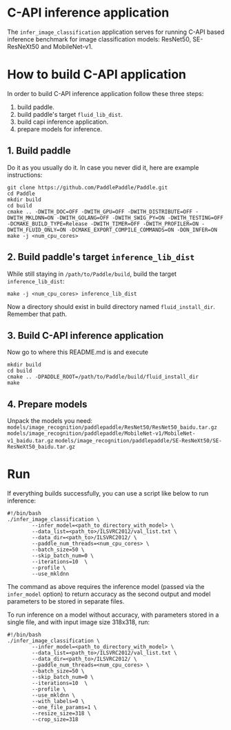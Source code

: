 # C-API inference application
The `infer_image_classification` application serves for running C-API based
inference benchmark for image classification models: ResNet50, SE-ResNeXt50
and MobileNet-v1.

# How to build C-API application
In order to build C-API inference application follow these three steps:
1. build paddle.
2. build paddle's target `fluid_lib_dist`.
3. build capi inference application.
4. prepare models for inference.

## 1. Build paddle
Do it as you usually do it. In case you never did it, here are example instructions:
```
git clone https://github.com/PaddlePaddle/Paddle.git
cd Paddle
mkdir build
cd build
cmake .. -DWITH_DOC=OFF -DWITH_GPU=OFF -DWITH_DISTRIBUTE=OFF -DWITH_MKLDNN=ON -DWITH_GOLANG=OFF -DWITH_SWIG_PY=ON -DWITH_TESTING=OFF -DCMAKE_BUILD_TYPE=Release -DWITH_TIMER=OFF -DWITH_PROFILER=ON -DWITH_FLUID_ONLY=ON -DCMAKE_EXPORT_COMPILE_COMMANDS=ON -DON_INFER=ON
make -j <num_cpu_cores>
```
## 2. Build paddle's target `inference_lib_dist`
While still staying in `/path/to/Paddle/build`, build the target `inference_lib_dist`:
```
make -j <num_cpu_cores> inference_lib_dist
```
Now a directory should exist in build directory named `fluid_install_dir`. Remember that path.
## 3. Build C-API inference application
Now go to where this README.md is and execute
```
mkdir build
cd build
cmake .. -DPADDLE_ROOT=/path/to/Paddle/build/fluid_install_dir
make
```
## 4. Prepare models
Unpack the models you need:
`models/image_recognition/paddlepaddle/ResNet50/ResNet50_baidu.tar.gz`
`models/image_recognition/paddlepaddle/MobileNet-v1/MobileNet-v1_baidu.tar.gz`
`models/image_recognition/paddlepaddle/SE-ResNeXt50/SE-ResNeXt50_baidu.tar.gz`

# Run
If everything builds successfully, you can use a script like below to run inference:
```
#!/bin/bash
./infer_image_classification \
        --infer_model=<path_to_directory_with_model> \
        --data_list=<path_to>/ILSVRC2012/val_list.txt \
        --data_dir=<path_to>/ILSVRC2012/ \
        --paddle_num_threads=<num_cpu_cores> \
        --batch_size=50 \
        --skip_batch_num=0 \
        --iterations=10  \
        --profile \
        --use_mkldnn
```
The command as above requires the inference model (passed via the `infer_model`
option) to return accuracy as the second output and model parameters to be
stored in separate files.

To run inference on a model without accuracy, with parameters stored
in a single file, and with input image size 318x318, run:
```
#!/bin/bash
./infer_image_classification \
        --infer_model=<path_to_directory_with_model> \
        --data_list=<path_to>/ILSVRC2012/val_list.txt \
        --data_dir=<path_to>/ILSVRC2012/ \
        --paddle_num_threads=<num_cpu_cores> \
        --batch_size=50 \
        --skip_batch_num=0 \
        --iterations=10  \
        --profile \
        --use_mkldnn \
        --with_labels=0 \
        --one_file_params=1 \
        --resize_size=318 \
        --crop_size=318
```
